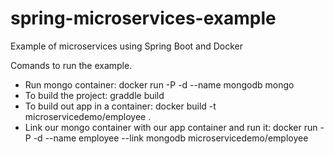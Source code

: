 # spring-microservices-example
Example of microservices using Spring Boot and Docker

Comands to run the example.

 - Run mongo container: 
    docker run -P -d --name mongodb mongo
 - To build the project: 
    graddle build
 - To build out app in a container: 
    docker build -t microservicedemo/employee .
 - Link our mongo container with our app container and run it: 
    docker run -P -d --name employee --link mongodb microservicedemo/employee


